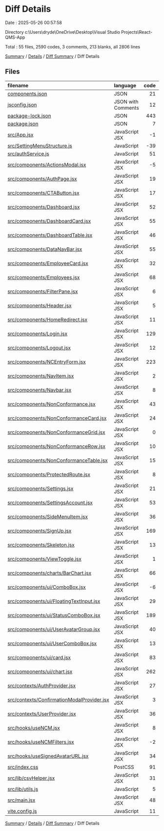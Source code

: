 # Diff Details

Date : 2025-05-26 00:57:58

Directory c:\\Users\\dryde\\OneDrive\\Desktop\\Visual Studio Projects\\React-QMS-App

Total : 55 files,  2590 codes, 3 comments, 213 blanks, all 2806 lines

[Summary](results.md) / [Details](details.md) / [Diff Summary](diff.md) / Diff Details

## Files
| filename | language | code | comment | blank | total |
| :--- | :--- | ---: | ---: | ---: | ---: |
| [components.json](/components.json) | JSON | 21 | 0 | 0 | 21 |
| [jsconfig.json](/jsconfig.json) | JSON with Comments | 12 | 0 | 1 | 13 |
| [package-lock.json](/package-lock.json) | JSON | 443 | 0 | 0 | 443 |
| [package.json](/package.json) | JSON | 7 | 0 | 0 | 7 |
| [src/App.jsx](/src/App.jsx) | JavaScript JSX | -1 | 0 | -1 | -2 |
| [src/SettingMenuStructure.js](/src/SettingMenuStructure.js) | JavaScript | -39 | 0 | 1 | -38 |
| [src/authService.js](/src/authService.js) | JavaScript | 51 | 0 | 8 | 59 |
| [src/components/ActionsModal.jsx](/src/components/ActionsModal.jsx) | JavaScript JSX | -5 | 0 | 0 | -5 |
| [src/components/AuthPage.jsx](/src/components/AuthPage.jsx) | JavaScript JSX | 19 | 0 | 3 | 22 |
| [src/components/CTAButton.jsx](/src/components/CTAButton.jsx) | JavaScript JSX | 17 | 0 | 2 | 19 |
| [src/components/Dashboard.jsx](/src/components/Dashboard.jsx) | JavaScript JSX | 52 | 0 | 0 | 52 |
| [src/components/DashboardCard.jsx](/src/components/DashboardCard.jsx) | JavaScript JSX | 55 | 0 | 3 | 58 |
| [src/components/DashboardTable.jsx](/src/components/DashboardTable.jsx) | JavaScript JSX | 46 | 0 | 3 | 49 |
| [src/components/DataNavBar.jsx](/src/components/DataNavBar.jsx) | JavaScript JSX | 55 | 0 | 3 | 58 |
| [src/components/EmployeeCard.jsx](/src/components/EmployeeCard.jsx) | JavaScript JSX | 32 | 0 | 3 | 35 |
| [src/components/Employees.jsx](/src/components/Employees.jsx) | JavaScript JSX | 68 | 0 | 7 | 75 |
| [src/components/FilterPane.jsx](/src/components/FilterPane.jsx) | JavaScript JSX | 6 | 0 | 3 | 9 |
| [src/components/Header.jsx](/src/components/Header.jsx) | JavaScript JSX | 5 | 0 | 1 | 6 |
| [src/components/HomeRedirect.jsx](/src/components/HomeRedirect.jsx) | JavaScript JSX | 11 | 1 | 4 | 16 |
| [src/components/Login.jsx](/src/components/Login.jsx) | JavaScript JSX | 129 | 1 | 6 | 136 |
| [src/components/Logout.jsx](/src/components/Logout.jsx) | JavaScript JSX | 12 | 1 | 1 | 14 |
| [src/components/NCEntryForm.jsx](/src/components/NCEntryForm.jsx) | JavaScript JSX | 223 | -17 | 6 | 212 |
| [src/components/NavItem.jsx](/src/components/NavItem.jsx) | JavaScript JSX | 2 | 0 | 0 | 2 |
| [src/components/Navbar.jsx](/src/components/Navbar.jsx) | JavaScript JSX | 8 | 0 | 1 | 9 |
| [src/components/NonConformance.jsx](/src/components/NonConformance.jsx) | JavaScript JSX | 43 | 0 | 5 | 48 |
| [src/components/NonConformanceCard.jsx](/src/components/NonConformanceCard.jsx) | JavaScript JSX | 24 | 3 | 6 | 33 |
| [src/components/NonConformanceGrid.jsx](/src/components/NonConformanceGrid.jsx) | JavaScript JSX | 0 | -1 | 0 | -1 |
| [src/components/NonConformanceRow.jsx](/src/components/NonConformanceRow.jsx) | JavaScript JSX | 10 | 3 | 6 | 19 |
| [src/components/NonConformanceTable.jsx](/src/components/NonConformanceTable.jsx) | JavaScript JSX | 15 | 0 | 1 | 16 |
| [src/components/ProtectedRoute.jsx](/src/components/ProtectedRoute.jsx) | JavaScript JSX | 8 | 0 | 5 | 13 |
| [src/components/Settings.jsx](/src/components/Settings.jsx) | JavaScript JSX | 21 | 0 | 2 | 23 |
| [src/components/SettingsAccount.jsx](/src/components/SettingsAccount.jsx) | JavaScript JSX | 53 | 4 | 5 | 62 |
| [src/components/SideMenuItem.jsx](/src/components/SideMenuItem.jsx) | JavaScript JSX | 36 | 0 | 3 | 39 |
| [src/components/SignUp.jsx](/src/components/SignUp.jsx) | JavaScript JSX | 169 | 0 | 7 | 176 |
| [src/components/Skeleton.jsx](/src/components/Skeleton.jsx) | JavaScript JSX | 13 | 0 | 3 | 16 |
| [src/components/ViewToggle.jsx](/src/components/ViewToggle.jsx) | JavaScript JSX | 1 | 0 | 0 | 1 |
| [src/components/charts/BarChart.jsx](/src/components/charts/BarChart.jsx) | JavaScript JSX | 66 | 0 | 5 | 71 |
| [src/components/ui/ComboBox.jsx](/src/components/ui/ComboBox.jsx) | JavaScript JSX | -6 | 0 | -2 | -8 |
| [src/components/ui/FloatingTextInput.jsx](/src/components/ui/FloatingTextInput.jsx) | JavaScript JSX | 29 | 0 | 4 | 33 |
| [src/components/ui/StatusComboBox.jsx](/src/components/ui/StatusComboBox.jsx) | JavaScript JSX | 189 | 0 | 19 | 208 |
| [src/components/ui/UserAvatarGroup.jsx](/src/components/ui/UserAvatarGroup.jsx) | JavaScript JSX | 40 | 0 | 4 | 44 |
| [src/components/ui/UserComboBox.jsx](/src/components/ui/UserComboBox.jsx) | JavaScript JSX | 13 | 0 | -1 | 12 |
| [src/components/ui/card.jsx](/src/components/ui/card.jsx) | JavaScript JSX | 83 | 0 | 10 | 93 |
| [src/components/ui/chart.jsx](/src/components/ui/chart.jsx) | JavaScript JSX | 262 | 2 | 34 | 298 |
| [src/contexts/AuthProvider.jsx](/src/contexts/AuthProvider.jsx) | JavaScript JSX | 27 | 0 | 8 | 35 |
| [src/contexts/ConfirmationModalProvider.jsx](/src/contexts/ConfirmationModalProvider.jsx) | JavaScript JSX | 3 | 0 | 0 | 3 |
| [src/contexts/UserProvider.jsx](/src/contexts/UserProvider.jsx) | JavaScript JSX | 36 | 0 | 9 | 45 |
| [src/hooks/useNCM.jsx](/src/hooks/useNCM.jsx) | JavaScript JSX | 8 | 0 | 3 | 11 |
| [src/hooks/useNCMFilters.jsx](/src/hooks/useNCMFilters.jsx) | JavaScript JSX | -2 | 2 | -1 | -1 |
| [src/hooks/useSignedAvatarURL.jsx](/src/hooks/useSignedAvatarURL.jsx) | JavaScript JSX | 34 | 0 | 10 | 44 |
| [src/index.css](/src/index.css) | PostCSS | 91 | 0 | 1 | 92 |
| [src/lib/csvHelper.jsx](/src/lib/csvHelper.jsx) | JavaScript JSX | 31 | 4 | 10 | 45 |
| [src/lib/utils.js](/src/lib/utils.js) | JavaScript | 5 | 0 | 2 | 7 |
| [src/main.jsx](/src/main.jsx) | JavaScript JSX | 48 | 0 | 0 | 48 |
| [vite.config.js](/vite.config.js) | JavaScript | 11 | 0 | 0 | 11 |

[Summary](results.md) / [Details](details.md) / [Diff Summary](diff.md) / Diff Details